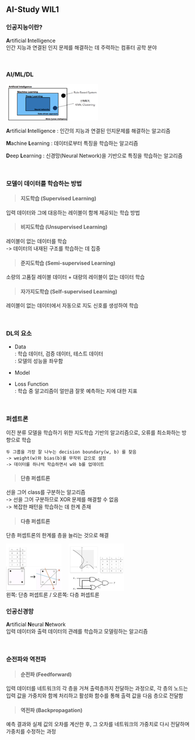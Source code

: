 ## AI-Study WIL1

### 인공지능이란?
**A**rtificial **I**ntelligence   
인간 지능과 연결된 인지 문제를 해결하는 데 주력하는 컴퓨터 공학 분야

</br>

### AI/ML/DL
<img src="./img/AI_ML_DL.png" width=50%>

**A**rtificial **I**ntelligence : 인간의 지능과 연결된 인지문제를 해결하는 알고리즘

**M**achine **L**earning : 데이터로부터 특징을 학습하는 알고리즘

**D**eep **L**earning : 신경망(Neural Network)을 기반으로 특징을 학습하는 알고리즘

</br>

### 모델이 데이터를 학습하는 방법

> #### 지도학습 (Supervised Learning)
입력 데이터와 그에 대응하는 레이블이 함께 제공되는 학습 방법

> #### 비지도학습 (Unsupervised Learning)
레이블이 없는 데이터를 학습    
-> 데이터의 내재된 구조를 학습하는 데 집중

> #### 준지도학습 (Semi-supervised Learning)
소량의 고품질 레이블 데이터 + 대량의 레이블이 없는 데이터 학습

> #### 자가지도학습 (Self-supervised Learning)
레이블이 없는 데이터에서 자동으로 지도 신호를 생성하여 학습

</br>

### DL의 요소
- Data   
    : 학습 데이터, 검증 데이터, 테스트 데이터   
    : 모델의 성능을 좌우함

- Model

- Loss Function   
    : 학습 중 알고리즘이 얼만큼 잘못 예측하는 지에 대한 지표

</br>

### 퍼셉트론
이진 분류 모델을 학습하기 위한 지도학습 기반의 알고리즘으로, 오류를 최소화하는 방향으로 학습

```
두 그룹을 가장 잘 나누는 decision boundary(w, b) 를 찾음   
-> weight(w)와 bias(b)를 무작위 값으로 설정   
-> 데이터를 하나씩 학습하면서 w와 b를 업데이트
```
> #### 단층 퍼셉트론
선을 그어 class를 구분하는 알고리즘    
-> 선을 그어 구분하므로 XOR 문제를 해결할 수 없음  
-> 복잡한 패턴을 학습하는 데 한계 존재    

> #### 다층 퍼셉트론
단층 퍼셉트론의 한계를 층을 늘리는 것으로 해결

<div style='display:flex;'>
    <img src="./img/단층퍼셉트론_XOR.png" style="width:30%; margin-right:10px;"> 
    <img src="./img/다층퍼셉트론_XOR.png" style="width:30%; margin-left:10px;">
</div>
왼쪽: 단층 퍼셉트론 / 오른쪽: 다층 퍼셉트론

</br>

### 인공신경망
**A**rtificial **N**eural **N**etwork   
입력 데이터와 출력 데이터의 관례를 학습하고 모델링하는 알고리즘 

</br>

### 순전파와 역전파

> #### 순전파 (Feedforward)
입력 데이터를 네트워크의 각 층을 거쳐 출력층까지 전달하는 과정으로, 각 층의 노드는 입력 값을 가중치와 함께 처리하고 활성화 함수를 통해 출력 값을 다음 층으로 전달함

> #### 역전파 (Backpropagation) 
예측 결과와 실제 값의 오차를 계산한 후, 그 오차를 네트워크의 가중치로 다시 전달하며 가중치를 수정하는 과정
